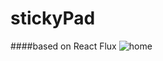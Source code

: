 # stickyPad
####based on React Flux 
![home](https://cloud.githubusercontent.com/assets/16857061/20084150/6e4b2358-a515-11e6-8237-09f3a9210fe4.png)
